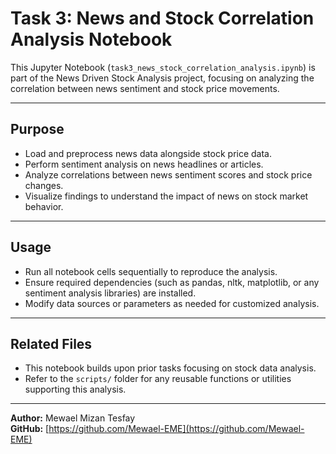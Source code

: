 # Task 3: News and Stock Correlation Analysis Notebook

This Jupyter Notebook (`task3_news_stock_correlation_analysis.ipynb`) is part of the News Driven Stock Analysis project, focusing on analyzing the correlation between news sentiment and stock price movements.

---

## Purpose

- Load and preprocess news data alongside stock price data.
- Perform sentiment analysis on news headlines or articles.
- Analyze correlations between news sentiment scores and stock price changes.
- Visualize findings to understand the impact of news on stock market behavior.

---

## Usage

- Run all notebook cells sequentially to reproduce the analysis.
- Ensure required dependencies (such as pandas, nltk, matplotlib, or any sentiment analysis libraries) are installed.
- Modify data sources or parameters as needed for customized analysis.

---

## Related Files

- This notebook builds upon prior tasks focusing on stock data analysis.
- Refer to the `scripts/` folder for any reusable functions or utilities supporting this analysis.

---

**Author:** Mewael Mizan Tesfay  
**GitHub:** [https://github.com/Mewael-EME](https://github.com/Mewael-EME)
